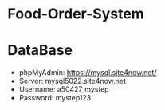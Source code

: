 # Food-Order-System
# DataBase
- phpMyAdmin: https://mysql.site4now.net/
- Server: mysql5022.site4now.net
- Username: a50427_mystep
- Password: mystep123
